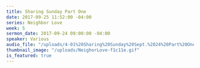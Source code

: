 ```yaml
---
title: Sharing Sunday Part One
date: 2017-09-25 11:52:00 -04:00
series: Neighbor Love
week: 5
sermon_date: 2017-09-24 09:00:00 -04:00
speaker: Various
audio_file: "/uploads/4-01%20Sharing%20Sunday%20Sept.%2024%20Part%20One.mp3"
thumbnail_image: "/uploads/NeighorLove-f1c11e.gif"
is_featured: true
---
```


